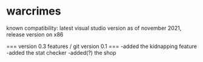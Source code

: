 # warcrimes

known compatibility: latest visual studio version as of november 2021, release version on x86

=== version 0.3 features / git version 0.1 ===
-added the kidnapping feature
-added the stat checker
-added(?) the shop
